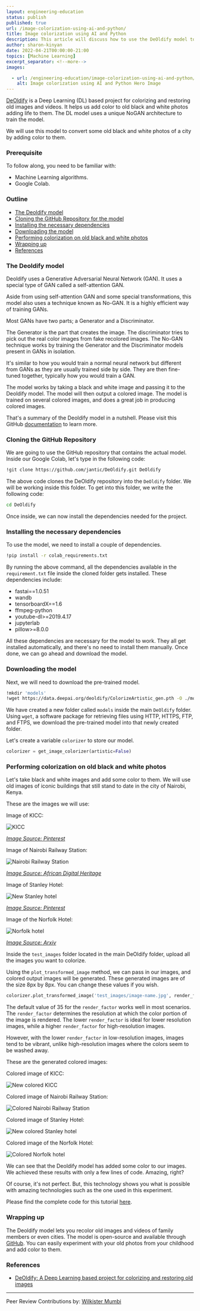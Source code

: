 ```yaml
---
layout: engineering-education
status: publish
published: true
url: /image-colorization-using-ai-and-python/
title: Image colorization using AI and Python
description: This article will discuss how to use the DeOldify model to convert some old black and white photos of a city by adding color to them.
author: sharon-kinyan
date: 2022-04-21T00:00:00-21:00
topics: [Machine Learning]
excerpt_separator: <!--more-->
images:

  - url: /engineering-education/image-colorization-using-ai-and-python/hero.png
    alt: Image colorization using AI and Python Hero Image
---
```

[DeOldify](https://github.com/jantic/DeOldify) is a Deep Learning (DL) based project for colorizing and restoring old images and videos. It helps us add color to old black and white photos adding life to them. The DL model uses a unique NoGAN architecture to train the model.
<!--more-->
We will use this model to convert some old black and white photos of a city by adding color to them.

### Prerequisite
To follow along, you need to be familiar with:
- Machine Learning algorithms.
- Google Colab.

### Outline
- [The Deoldify model](#the-deoldify-model)
- [Cloning the GitHub Repository for the model](#cloning-the-github-repository-for-the-model)
- [Installing the necessary dependencies](#installing-the-necessary-dependencies)
- [Downloading the model](#downloading-the-model)
- [Performing colorization on old black and white photos](#performing-colorization-on-old-black-and-white-photos)
- [Wrapping up](#wrapping-up)
- [References](#references)

### The Deoldify model
Deoldify uses a Generative Adversarial Neural Network (GAN). It uses a special type of GAN called a self-attention GAN.

Aside from using self-attention GAN and some special transformations, this model also uses a technique known as No-GAN. It is a highly efficient way of training GANs.

Most GANs have two parts; a Generator and a Discriminator.

The Generator is the part that creates the image. The discriminator tries to pick out the real color images from fake recolored images. The No-GAN technique works by training the Generator and the Discriminator models present in GANs in isolation.

It's similar to how you would train a normal neural network but different from GANs as they are usually trained side by side. They are then fine-tuned together, typically how you would train a GAN.

The model works by taking a black and white image and passing it to the Deoldify model. The model will then output a colored image. The model is trained on several colored images, and does a great job in producing colored images.

That's a summary of the Deoldify model in a nutshell. Please visit this GitHub [documentation](https://github.com/jantic/DeOldify) to learn more.

### Cloning the GitHub Repository
We are going to use the GitHub repository that contains the actual model. Inside our Google Colab, let's type in the following code:

```bash
!git clone https://github.com/jantic/DeOldify.git DeOldify
```
The above code clones the DeOldify repository into the `DeOldify` folder. We will be working inside this folder. To get into this folder, we write the following code:

```bash
cd DeOldify
```
Once inside, we can now install the dependencies needed for the project.

### Installing the necessary dependencies
To use the model, we need to install a couple of dependencies.

```bash
!pip install -r colab_requirements.txt
```

By running the above command, all the dependencies available in the `requirement.txt` file inside the cloned folder gets installed. These dependencies include:

- fastai==1.0.51
- wandb
- tensorboardX==1.6
- ffmpeg-python
- youtube-dl>=2019.4.17
- jupyterlab
- pillow>=8.0.0

All these dependencies are necessary for the model to work. They all get installed automatically, and there's no need to install them manually. Once done, we can go ahead and download the model.

### Downloading the model
Next, we will need to download the pre-trained model.

```bash
!mkdir 'models'
!wget https://data.deepai.org/deoldify/ColorizeArtistic_gen.pth -O ./models/ColorizeArtistic_gen.pth
```
We have created a new folder called `models` inside the main `DeOldify` folder. Using `wget`, a software package for retrieving files using HTTP, HTTPS, FTP, and FTPS, we download the pre-trained model into that newly created folder.

Let's create a variable `colorizer` to store our model.

```python
colorizer = get_image_colorizer(artistic=False)
```

### Performing colorization on old black and white photos
Let's take black and white images and add some color to them. We will use old images of iconic buildings that still stand to date in the city of Nairobi, Kenya.

These are the images we will use:

Image of KICC:

![KICC](/engineering-education/image-colorization-using-ai-and-python/kicc.jpg)

*[Image Source: Pinterest](https://i.pinimg.com/originals/25/6f/0a/256f0af1b060922203ca5ac632f8314e.jpg)*

Image of Nairobi Railway Station:

![Nairobi Railway Station](/engineering-education/image-colorization-using-ai-and-python/nairobi-railway-station.jpg)

*[Image Source: African Digital Heritage ](https://africandigitalheritage.org/wp-content/uploads/2021/06/DSC_0086-1.jpg)*

Image of Stanley Hotel:

![New Stanley hotel](/engineering-education/image-colorization-using-ai-and-python/new-stanley-hotel.jpg)

*[Image Source: Pinterest](https://i.pinimg.com/originals/04/3f/98/043f98fec8e242fd5b04376c583fa144.jpg)*

Image of the Norfolk Hotel:

![Norfolk hotel](/engineering-education/image-colorization-using-ai-and-python/norfolk-hotel.jpg)

*[Image Source: Arxiv](https://i.pinimg.com/originals/31/41/05/314105d909000eed4cdf5c148a36a3bd.jpg)*

Inside the `test_images` folder located in the main DeOldify folder, upload all the images you want to colorize.

Using the `plot_transformed_image` method, we can pass in our images, and colored output images will be generated. These generated images are of the size 8px by 8px. You can change these values if you wish.

```python
colorizer.plot_transformed_image('test_images/image-name.jpg', render_factor=35, display_render_factor=True, figsize=(8,8))
```
The default value of 35 for the `render_factor` works well in most scenarios. The `render_factor` determines the resolution at which the color portion of the image is rendered. The lower `render_factor` is ideal for lower resolution images, while a higher `render_factor` for high-resolution images.

However, with the lower `render_factor` in low-resolution images, images tend to be vibrant, unlike high-resolution images where the colors seem to be washed away.

These are the generated colored images:

Colored image of KICC:

![New colored KICC](/engineering-education/image-colorization-using-ai-and-python/new-kicc.png)

Colored image of Nairobi Railway Station:

![Colored Nairobi Railway Station](/engineering-education/image-colorization-using-ai-and-python/colored-nairobi-railway-station.png)

Colored image of Stanley Hotel:

![New colored Stanley hotel](/engineering-education/image-colorization-using-ai-and-python/new-colored-stanley-hotel.png)

Colored image of the Norfolk Hotel:

![Colored Norfolk hotel](/engineering-education/image-colorization-using-ai-and-python/colored-norfolk-hotel.png)

We can see that the Deoldify model has added some color to our images. We achieved these results with only a few lines of code. Amazing, right?

Of course, it's not perfect. But, this technology shows you what is possible with amazing technologies such as the one used in this experiment.

Please find the complete code for this tutorial [here](https://colab.research.google.com/drive/1bh15liSGDkUMwez4xNH1kG6ETFxQVlZ6?usp=sharing).

### Wrapping up
The Deoldify model lets you recolor old images and videos of family members or even cities. The model is open-source and available through [GitHub](https://github.com/jantic/DeOldify). You can easily experiment with your old photos from your childhood and add color to them.

### References
- [DeOldify: A Deep Learning based project for colorizing and restoring old images](https://github.com/jantic/DeOldify)

---
Peer Review Contributions by: [Wilkister Mumbi](/engineering-education/authors/wilkister-mumbi/)
